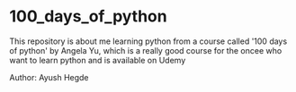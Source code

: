 # 100_days_of_python
  This repository is about me learning python from a course called '100 days of python' by Angela Yu, which is a really good course for the oncee who want to learn python and is available on Udemy
  

Author: Ayush Hegde

